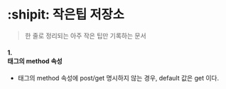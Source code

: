 # :shipit: 작은팁 저장소
  > 한 줄로 정리되는 아주 작은 팁만 기록하는 문서

 #### 1. <form> 태그의 method 속성
 - <form> 태그의 method 속성에 post/get 명시하지 않는 경우, default 값은 get 이다.
